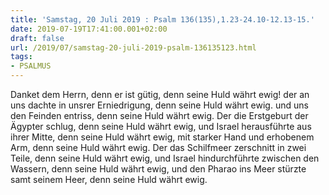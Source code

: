 ```yaml
---
title: 'Samstag, 20 Juli 2019 : Psalm 136(135),1.23-24.10-12.13-15.'
date: 2019-07-19T17:41:00.001+02:00
draft: false
url: /2019/07/samstag-20-juli-2019-psalm-136135123.html
tags: 
- PSALMUS
---
```


Danket dem Herrn, denn er ist gütig, denn seine Huld währt ewig! der an uns dachte in unsrer Erniedrigung, denn seine Huld währt ewig. und uns den Feinden entriss, denn seine Huld währt ewig. Der die Erstgeburt der Ägypter schlug, denn seine Huld währt ewig, und Israel herausführte aus ihrer Mitte, denn seine Huld währt ewig, mit starker Hand und erhobenem Arm, denn seine Huld währt ewig. Der das Schilfmeer zerschnitt in zwei Teile, denn seine Huld währt ewig, und Israel hindurchführte zwischen den Wassern, denn seine Huld währt ewig, und den Pharao ins Meer stürzte samt seinem Heer, denn seine Huld währt ewig.